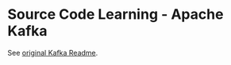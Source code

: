 Source Code Learning - Apache Kafka
=================
See [original Kafka Readme](./README_Kafka.md).

